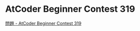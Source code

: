 AtCoder Beginner Contest 319
===

[問題 - AtCoder Beginner Contest 319](https://atcoder.jp/contests/abc319/tasks)
